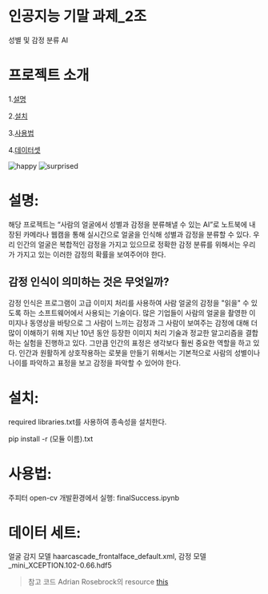 # 인공지능 기말 과제_2조
성별 및 감정 분류 AI

# 프로젝트 소개
1.[설명](#p1)

2.[설치](#p2)

3.[사용법](#p3)

4.[데이터셋](#p4)

![happy](https://user-images.githubusercontent.com/96713929/173236620-2ed47079-dbc6-4c58-b9a8-a8da58473cf9.png)
![surprised](https://user-images.githubusercontent.com/96713929/173236654-bfdcd666-5484-4c91-8cd2-4ea0be080dcf.png)

<a id="p1"></a> 
# 설명:
 해당 프로젝트는 “사람의 얼굴에서 성별과 감정을 분류해낼 수 있는 AI”로 노트북에 내장된 카메라나 웹캠을 통해 실시간으로 얼굴을 인식해 성별과 감정을 분류할 수 있다.
 우리 인간의 얼굴은 복합적인 감정을 가지고 있으므로 정확한 감정 분류를 위해서는 우리가 가지고 있는 이러한 감정의 확률을 보여주어야 한다.

 ## 감정 인식이 의미하는 것은 무엇일까?

 감정 인식은 프로그램이 고급 이미지 처리를 사용하여 사람 얼굴의 감정을 "읽을" 수 있도록 하는 소프트웨어에서 사용되는 기술이다. 많은 기업들이 사람의 얼굴을 촬영한 이미지나 동영상을 바탕으로 그 사람이 느끼는 감정과 그 사람이 보여주는 감정에 대해 더 많이 이해하기 위해 지난 10년 동안 등장한 이미지 처리 기술과 정교한 알고리즘을 결합하는 실험을 진행하고 있다. 그만큼 인간의 표정은 생각보다 훨씬 중요한  역할을 하고 있다.
 인간과 원활하게 상호작용하는 로봇을 만들기 위해서는 기본적으로 사람의 성별이나 나이를 파악하고 표정을 보고 감정을 파악할 수 있어야 한다. 

<a id="p2"></a> 
# 설치:
required libraries.txt를 사용하여 종속성을 설치한다.

pip install -r (모듈 이름).txt

<a id="p3"></a> 
# 사용법:
주피터 open-cv 개발환경에서 실행: finalSuccess.ipynb

<a id="p4"></a> 
# 데이터 세트:
얼굴 감지 모델 haarcascade_frontalface_default.xml,
감정 모델 _mini_XCEPTION.102-0.66.hdf5

> 참고 코드
Adrian Rosebrock의 resource
[this](https://www.kaggle.com/c/3364/download-all)

